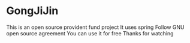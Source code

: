 # GongJiJin
This is an open source provident fund project
It uses spring
Follow GNU open source agreement
You can use it for free
Thanks for watching
